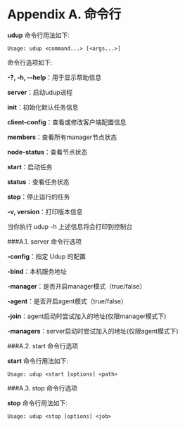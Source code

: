 Appendix A. 命令行
===================

**udup** 命令行用法如下:

	Usage: udup <command...> [<args...>]

命令行选项如下:

**-?, -h, --help**：用于显示帮助信息

**server**：启动udup进程

**init**：初始化默认任务信息

**client-config**：查看或修改客户端配置信息

**members**：查看所有manager节点状态

**node-status**：查看节点状态

**start**：启动任务

**status**：查看任务状态

**stop**：停止运行的任务

**-v, version**：打印版本信息

当你执行 udup -h 上述信息将会打印到控制台

###A.1. server 命令行选项 

**-config**：指定 Udup 的配置

**-bind**：本机服务地址

**-manager**：是否开启manager模式（true/false）

**-agent**：是否开启agent模式（true/false）

**-join**：agent启动时尝试加入的地址(仅限manager模式下)

**-managers**：server启动时尝试加入的地址(仅限agent模式下)

###A.2. start 命令行选项

**start** 命令行用法如下:

	Usage: udup <start [options] <path>


###A.3. stop 命令行选项

**stop** 命令行用法如下:

	Usage: udup <stop [options] <job>
